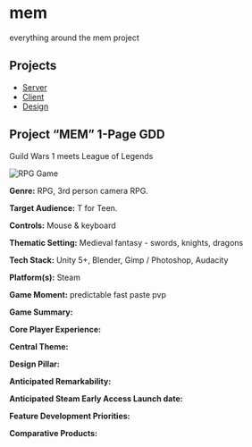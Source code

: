 # mem
everything around the mem project

## Projects
- [Server](server)
- [Client](client)
- [Design](design)


## Project “MEM” 1-Page GDD
Guild Wars 1 meets League of Legends

![RPG Game](https://i.imgur.com/4dizQr5.jpg "RPG Game")

**Genre:** RPG, 3rd person camera RPG.

**Target Audience:** T for Teen.

**Controls:** Mouse & keyboard

**Thematic Setting:** Medieval fantasy - swords, knights, dragons

**Tech Stack:** Unity 5+, Blender, Gimp / Photoshop, Audacity

**Platform(s):** Steam

**Game Moment:** predictable fast paste pvp

**Game Summary:**

**Core Player Experience:**

**Central Theme:**

**Design Pillar:**

**Anticipated Remarkability:**

**Anticipated Steam Early Access Launch date:**

**Feature Development Priorities:**

**Comparative Products:**

